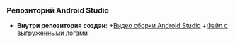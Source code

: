 ### Репозиторий Android Studio  
- **Внутри репозитория создан:**
+[Видео сборки Android Studio](https://github.com/MelikovGraf/Android-Studio-/blob/main/reminder_videoplay.txt "Видео сборки Android Studio")
+[Файл с выгруженными логами](https://github.com/MelikovGraf/Android-Studio-/blob/main/error-log.txt "Файл с выгруженными логами")
